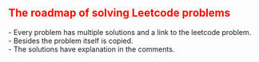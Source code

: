 <h2 style="color: red"> The roadmap of solving Leetcode problems </h2>
- Every problem has multiple solutions and a link to the leetcode problem.<br>
- Besides the problem itself is copied.<br>
- The solutions have explanation in the comments.
